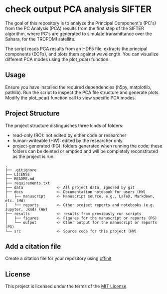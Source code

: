 # check output PCA analysis SIFTER

The goal of this repository is to analyze the Principal Component's (PC's) from the PC Analysis (PCA) results from the first step of the SIFTER algorithm, where PC's are generated to simulate transmittance over the Sahara, for the TROPOMI satellite.

The script reads PCA results from an HDF5 file, extracts the principal components (EOFs), and plots them against wavelength. You can visualize different PCA modes using the plot_pca() function.

## Usage
Ensure you have installed the required dependencies (h5py, matplotlib, pathlib).
Run the script to inspect the PCA file structure and generate plots.
Modify the plot_pca() function call to view specific PCA modes.

## Project Structure

The project structure distinguishes three kinds of folders:
- read-only (RO): not edited by either code or researcher
- human-writeable (HW): edited by the researcher only.
- project-generated (PG): folders generated when running the code; these folders can be deleted or emptied and will be completely reconstituted as the project is run.

```
.
├── .gitignore
├── LICENSE
├── README.md
├── requirements.txt
├── data               <- All project data, ignored by git
├── docs               <- Documentation notebook for users (HW)
│   ├── manuscript     <- Manuscript source, e.g., LaTeX, Markdown, etc. (HW)
│   └── reports        <- Other project reports and notebooks (e.g. Jupyter, .Rmd) (HW)
├── results            <- results from previously run scripts
│   ├── figures        <- Figures for the manuscript or reports (PG)
│   └── output         <- Other output for the manuscript or reports (PG)
└── src                <- Source code for this project (HW)

```

## Add a citation file
Create a citation file for your repository using [cffinit](https://citation-file-format.github.io/cff-initializer-javascript/#/)

## License

This project is licensed under the terms of the [MIT License](/LICENSE).
